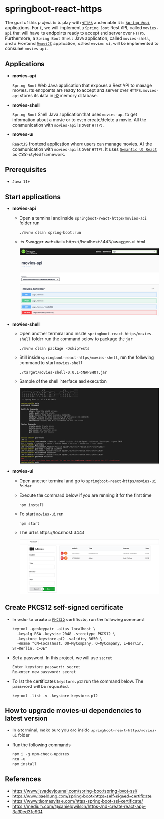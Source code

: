 # springboot-react-https

The goal of this project is to play with [`HTTPS`](https://en.wikipedia.org/wiki/HTTPS) and enable it in [`Spring Boot`](https://docs.spring.io/spring-boot/docs/current/reference/htmlsingle/) applications. For it, we will implement a `Spring Boot` Rest API, called `movies-api` that will have its endpoints ready to accept and server over `HTTPS`. Furthermore, a `Spring Boot Shell` Java application, called `movies-shell`, and a Frontend [`ReactJS`](https://reactjs.org/) application, called `movies-ui`, will be implemented to consume `movies-api`.

## Applications

- **movies-api**

  `Spring Boot` Web Java application that exposes a Rest API to manage movies. Its endpoints are ready to accept and server over `HTTPS`. `movies-api` stores its data in [`H2`](https://www.h2database.com/html/main.html) memory database.

- **movies-shell**

  `Spring Boot` Shell Java application that uses `movies-api` to get information about a movie or to even create/delete a movie. All the communication with `movies-api` is over `HTTPS`.

- **movies-ui**

  `ReactJS` frontend application where users can manage movies. All the communication with `movies-api` is over `HTTPS`. It uses [`Semantic UI React`](https://react.semantic-ui.com/) as CSS-styled framework.

## Prerequisites

- `Java 11+`

## Start applications

- **movies-api**

  - Open a terminal and inside `springboot-react-https/movies-api` folder run
    ```
    ./mvnw clean spring-boot:run
    ```

  - Its Swagger website is https://localhost:8443/swagger-ui.html

    ![movies-api](images/movies-api.png)

- **movies-shell**

  - Open another terminal and inside `springboot-react-https/movies-shell` folder run the command below to package the `jar`
    ```
    ./mvnw clean package -DskipTests
    ```

  - Still inside `springboot-react-https/movies-shell`, run the following command to start `movies-shell`
    ```
    ./target/movies-shell-0.0.1-SNAPSHOT.jar
    ```

  - Sample of the shell interface and execution

    ![movies-shell](images/movies-shell.png)

- **movies-ui**

  - Open another terminal and go to `springboot-react-https/movies-ui` folder

  - Execute the command below if you are running it for the first time
    ```
    npm install
    ```

  - To start `movies-ui` run
    ```
    npm start
    ```

  - The url is https://localhost:3443

    ![movies-ui](images/movies-ui.png)

## Create PKCS12 self-signed certificate

- In order to create a [`PKCS12`](https://en.wikipedia.org/wiki/PKCS_12) certificate, run the following command
  ```
  keytool -genkeypair -alias localhost \
    -keyalg RSA -keysize 2048 -storetype PKCS12 \
    -keystore keystore.p12 -validity 3650 \
    -dname "CN=localhost, OU=MyCompany, O=MyCompany, L=Berlin, ST=Berlin, C=DE"
  ```

- Set a password. In this project, we will use `secret`
  ```
  Enter keystore password: secret
  Re-enter new password: secret
  ```

- To list the certificates `keystore.p12` run the command below. The password will be requested.
  ```
  keytool -list -v -keystore keystore.p12
  ```

## How to upgrade movies-ui dependencies to latest version

- In a terminal, make sure you are inside `springboot-react-https/movies-ui` folder

- Run the following commands
  ```
  npm i -g npm-check-updates
  ncu -u
  npm install
  ```

## References

- https://www.javadevjournal.com/spring-boot/spring-boot-ssl/
- https://www.baeldung.com/spring-boot-https-self-signed-certificate
- https://www.thomasvitale.com/https-spring-boot-ssl-certificate/
- https://medium.com/@danielgwilson/https-and-create-react-app-3a30ed31c904